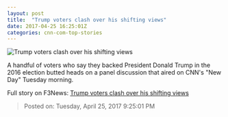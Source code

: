 ```yaml
---
layout: post
title:  "Trump voters clash over his shifting views"
date: 2017-04-25 16:25:01Z
categories: cnn-com-top-stories
---
```


![Trump voters clash over his shifting views](http://i2.cdn.cnn.com/cnnnext/dam/assets/170425081021-trump-voter-panel-super-tease.jpg)

A handful of voters who say they backed President Donald Trump in the 2016 election butted heads on a panel discussion that aired on CNN's "New Day" Tuesday morning.


Full story on F3News: [Trump voters clash over his shifting views](http://www.f3nws.com/n/arbgTC)

> Posted on: Tuesday, April 25, 2017 9:25:01 PM
